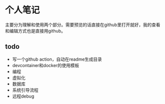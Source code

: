 # 个人笔记

主要分为理解和使用两个部分。需要预览的话直接在github里打开就好，我的查看和编辑方式也是直接用github。

## todo
- 写一个github action，自动在readme生成目录
- devcontainer和docker的使用模板
- 编程
- 虚拟化
- 数据库
- 系统引导流程
- 远程debug